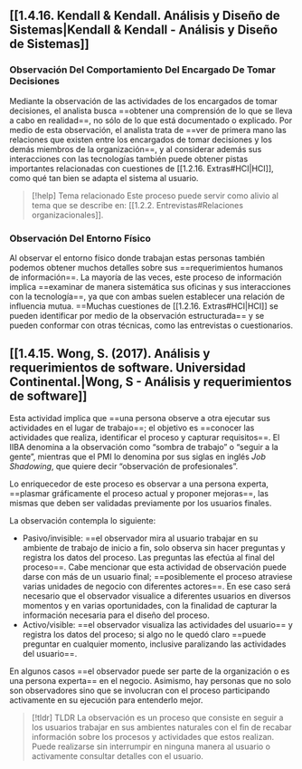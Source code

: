 ## [[1.4.16. Kendall & Kendall. Análisis y Diseño de Sistemas|Kendall & Kendall - Análisis y Diseño de Sistemas]]
### Observación Del Comportamiento Del Encargado De Tomar Decisiones
Mediante la observación de las actividades de los encargados de tomar decisiones, el analista busca ==obtener una comprensión de lo que se lleva a cabo en realidad==, no sólo de lo que está documentado o explicado. Por medio de esta observación, el analista trata de ==ver de primera mano las relaciones que existen entre los encargados de tomar decisiones y los demás miembros de la organización==, y al considerar además sus interacciones con las tecnologías también puede obtener pistas importantes relacionadas con cuestiones de [[1.2.16. Extras#HCI|HCI]], como qué tan bien se adapta el sistema al usuario.

> [!help] Tema relacionado
> Este proceso puede servir como alivio al tema que se describe en: [[1.2.2. Entrevistas#Relaciones organizacionales]].
### Observación Del Entorno Físico
Al observar el entorno físico donde trabajan estas personas también podemos obtener muchos detalles sobre sus ==requerimientos humanos de información==. La mayoría de las veces, este proceso de información implica ==examinar de manera sistemática sus oficinas y sus interacciones con la tecnología==, ya que con ambas suelen establecer una relación de influencia mutua. ==Muchas cuestiones de [[1.2.16. Extras#HCI|HCI]] se pueden identificar por medio de la observación estructurada== y se pueden conformar con otras técnicas, como las entrevistas o cuestionarios.
## [[1.4.15. Wong, S. (2017). Análisis y requerimientos de software. Universidad Continental.|Wong, S - Análisis y requerimientos de software]]
Esta actividad implica que ==una persona observe a otra ejecutar sus actividades en el lugar de trabajo==; el objetivo es ==conocer las actividades que realiza, identificar el proceso y capturar requisitos==. El IIBA denomina a la observación como “sombra de trabajo” o “seguir a la gente”, mientras que el PMI lo denomina por sus siglas en inglés *Job Shadowing*, que quiere decir “observación de profesionales”. 

Lo enriquecedor de este proceso es observar a una persona experta, ==plasmar gráficamente el proceso actual y proponer mejoras==, las mismas que deben ser validadas previamente por los usuarios finales.

La observación contempla lo siguiente: 
- Pasivo/invisible: ==el observador mira al usuario trabajar en su ambiente de trabajo de inicio a fin, solo observa sin hacer preguntas y registra los datos del proceso. Las preguntas las efectúa al final del proceso==. Cabe mencionar que esta actividad de observación puede darse con más de un usuario final; ==posiblemente el proceso atraviese varias unidades de negocio con diferentes actores==. En ese caso será necesario que el observador visualice a diferentes usuarios en diversos momentos y en varias oportunidades, con la finalidad de capturar la información necesaria para el diseño del proceso. 
- Activo/visible: ==el observador visualiza las actividades del usuario== y registra los datos del proceso; si algo no le quedó claro ==puede preguntar en cualquier momento, inclusive paralizando las actividades del usuario==.

En algunos casos ==el observador puede ser parte de la organización o es una persona experta== en el negocio. Asimismo, hay personas que no solo son observadores sino que se involucran con el proceso participando activamente en su ejecución para entenderlo mejor.

> [!tldr] TLDR
> La observación es un proceso que consiste en seguir a los usuarios trabajar en sus ambientes naturales con el fin de recabar información sobre los procesos y actividades que estos realizan. Puede realizarse sin interrumpir en ninguna manera al usuario o activamente consultar detalles con el usuario.
